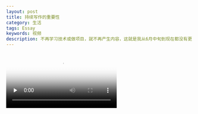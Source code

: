 ```yaml
---
layout: post
title: 持续写作的重要性
category: 生活
tags: Essay
keywords: 视频
description: 不再学习技术或做项目，就不再产生内容，这就是我从6月中旬到现在都没有更新的原因
---
```


<video id="video" src="https://download.fangcloud.cn/download/7e1a9dd85a4c40bdb2b1470fb37f7cd4/2ccc3a8569dc00594f45f97046a815d44a84f4ce4c217b1cf6d1056abdde58d5/movie.ogg" controls="" preload="none" poster="http://media.w3.org/2010/05/sintel/poster.png">
      <source id="mp4" src="http://media.w3.org/2010/05/sintel/trailer.mp4" type="video/mp4">
      <source id="webm" src="http://media.w3.org/2010/05/sintel/trailer.webm" type="video/webm">
      <source id="ogv" src="http://media.w3.org/2010/05/sintel/trailer.ogv" type="video/ogg">
      <p>Your user agent does not support the HTML5 Video element.</p>
</video>